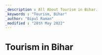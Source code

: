 ```yaml
---
_description : All About Tourism in Bihar.
_keywords : "Tourism, Bihar"
_author: "Bipul Raman"
_modified : "28th May 2022"
---
```


# Tourism in Bihar
